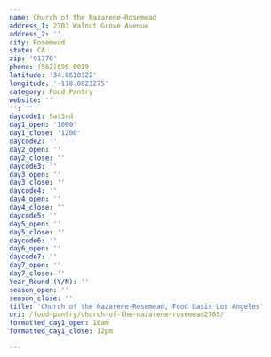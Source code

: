 ```yaml
---
name: Church of the Nazarene-Rosemead
address_1: 2703 Walnut Grove Avenue
address_2: ''
city: Rosemead
state: CA
zip: '91770'
phone: (562)695-0019
latitude: '34.0610322'
longitude: '-118.0823275'
category: Food Pantry
website: ''
'': ''
daycode1: Sat3rd
day1_open: '1000'
day1_close: '1200'
daycode2: ''
day2_open: ''
day2_close: ''
daycode3: ''
day3_open: ''
day3_close: ''
daycode4: ''
day4_open: ''
day4_close: ''
daycode5: ''
day5_open: ''
day5_close: ''
daycode6: ''
day6_open: ''
daycode7: ''
day7_open: ''
day7_close: ''
Year_Round (Y/N): ''
season_open: ''
season_close: ''
title: 'Church of the Nazarene-Rosemead, Food Oasis Los Angeles'
uri: /food-pantry/church-of-the-nazarene-rosemead2703/
formatted_day1_open: 10am
formatted_day1_close: 12pm

---
```

